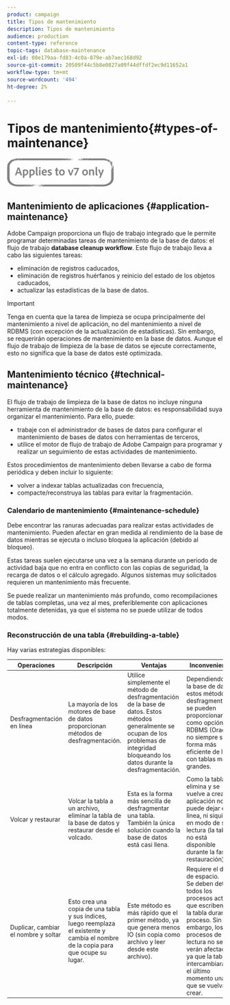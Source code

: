 ```yaml
---
product: campaign
title: Tipos de mantenimiento
description: Tipos de mantenimiento
audience: production
content-type: reference
topic-tags: database-maintenance
exl-id: 08e179aa-fd83-4c0a-879e-ab7aec168d92
source-git-commit: 20509f44c5b8e0827a09f44dffdf2ec9d11652a1
workflow-type: tm+mt
source-wordcount: '494'
ht-degree: 2%

---
```


# Tipos de mantenimiento{#types-of-maintenance}

![](../../assets/v7-only.svg)

## Mantenimiento de aplicaciones {#application-maintenance}

Adobe Campaign proporciona un flujo de trabajo integrado que le permite programar determinadas tareas de mantenimiento de la base de datos: el flujo de trabajo **database cleanup workflow**. Este flujo de trabajo lleva a cabo las siguientes tareas:

* eliminación de registros caducados,
* eliminación de registros huérfanos y reinicio del estado de los objetos caducados,
* actualizar las estadísticas de la base de datos.

>[!IMPORTANT]
>
>Tenga en cuenta que la tarea de limpieza se ocupa principalmente del mantenimiento a nivel de aplicación, no del mantenimiento a nivel de RDBMS (con excepción de la actualización de estadísticas). Sin embargo, se requerirán operaciones de mantenimiento en la base de datos. Aunque el flujo de trabajo de limpieza de la base de datos se ejecute correctamente, esto no significa que la base de datos esté optimizada.

## Mantenimiento técnico {#technical-maintenance}

El flujo de trabajo de limpieza de la base de datos no incluye ninguna herramienta de mantenimiento de la base de datos: es responsabilidad suya organizar el mantenimiento. Para ello, puede:

* trabaje con el administrador de bases de datos para configurar el mantenimiento de bases de datos con herramientas de terceros,
* utilice el motor de flujo de trabajo de Adobe Campaign para programar y realizar un seguimiento de estas actividades de mantenimiento.

Estos procedimientos de mantenimiento deben llevarse a cabo de forma periódica y deben incluir lo siguiente:

* volver a indexar tablas actualizadas con frecuencia,
* compacte/reconstruya las tablas para evitar la fragmentación.

### Calendario de mantenimiento {#maintenance-schedule}

Debe encontrar las ranuras adecuadas para realizar estas actividades de mantenimiento. Pueden afectar en gran medida al rendimiento de la base de datos mientras se ejecuta o incluso bloquea la aplicación (debido al bloqueo).

Estas tareas suelen ejecutarse una vez a la semana durante un periodo de actividad baja que no entra en conflicto con las copias de seguridad, la recarga de datos o el cálculo agregado. Algunos sistemas muy solicitados requieren un mantenimiento más frecuente.

Se puede realizar un mantenimiento más profundo, como recompilaciones de tablas completas, una vez al mes, preferiblemente con aplicaciones totalmente detenidas, ya que el sistema no se puede utilizar de todos modos.

### Reconstrucción de una tabla {#rebuilding-a-table}

Hay varias estrategias disponibles:

<table> 
 <thead> 
  <tr> 
   <th> Operaciones </th> 
   <th> Descripción </th> 
   <th> Ventajas </th> 
   <th> Inconvenientes </th> 
  </tr> 
 </thead> 
 <tbody> 
  <tr> 
   <td> Desfragmentación en línea<br /> </td> 
   <td> La mayoría de los motores de base de datos proporcionan métodos de desfragmentación.<br /> </td> 
   <td> Utilice simplemente el método de desfragmentación de la base de datos. Estos métodos generalmente se ocupan de los problemas de integridad bloqueando los datos durante la desfragmentación.<br /> </td> 
   <td> Dependiendo de la base de datos, estos métodos de desfragmentación se pueden proporcionar como opción de RDBMS (Oracle) y no siempre son la forma más eficiente de lidiar con tablas más grandes.<br /> </td> 
  </tr> 
  <tr> 
   <td> Volcar y restaurar<br /> </td> 
   <td> Volcar la tabla a un archivo, eliminar la tabla de la base de datos y restaurar desde el volcado.<br /> </td> 
   <td> Esta es la forma más sencilla de desfragmentar una tabla. También la única solución cuando la base de datos está casi llena.<br /> </td> 
   <td> Como la tabla se elimina y se vuelve a crear, la aplicación no se puede dejar en línea, ni siquiera en modo de solo lectura (la tabla no está disponible durante la fase de restauración).<br /> </td> 
  </tr> 
  <tr> 
   <td> Duplicar, cambiar el nombre y soltar<br /> </td> 
   <td> Esto crea una copia de una tabla y sus índices, luego reemplaza el existente y cambia el nombre de la copia para que ocupe su lugar.<br /> </td> 
   <td> Este método es más rápido que el primer método, ya que genera menos IO (sin copia como archivo y leer desde este archivo).<br /> </td> 
   <td> Requiere el doble de espacio.<br /> Se deben detener todos los procesos activos que escriben en la tabla durante el proceso. Sin embargo, los procesos de lectura no se verán afectados, ya que la tabla se intercambiará en el último momento una vez que se vuelva a crear. <br /> </td> 
  </tr> 
 </tbody> 
</table>
